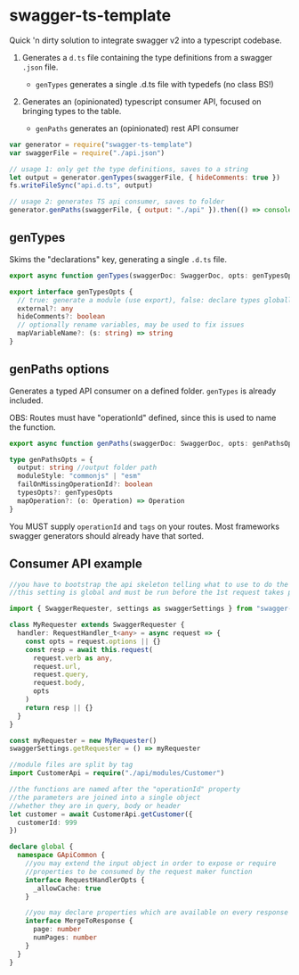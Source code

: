 # swagger-ts-template

Quick 'n dirty solution to integrate swagger v2 into a typescript codebase.

1. Generates a `d.ts` file containing the type definitions from
   a swagger `.json` file.

   - `genTypes` generates a single .d.ts file with typedefs (no class BS!)

2. Generates an (opinionated) typescript consumer API, focused on bringing
   types to the table.
   - `genPaths` generates an (opinionated) rest API consumer

```javascript
var generator = require("swagger-ts-template")
var swaggerFile = require("./api.json")

// usage 1: only get the type definitions, saves to a string
let output = generator.genTypes(swaggerFile, { hideComments: true })
fs.writeFileSync("api.d.ts", output)

// usage 2: generates TS api consumer, saves to folder
generator.genPaths(swaggerFile, { output: "./api" }).then(() => console.log("okay"))
```

## genTypes

Skims the "declarations" key, generating a single `.d.ts` file.

```ts
export async function genTypes(swaggerDoc: SwaggerDoc, opts: genTypesOpts = {}): Promise<string>

export interface genTypesOpts {
  // true: generate a module (use export), false: declare types globally
  external?: any
  hideComments?: boolean
  // optionally rename variables, may be used to fix issues
  mapVariableName?: (s: string) => string
}
```

## genPaths options

Generates a typed API consumer on a defined folder. `genTypes` is already included.

OBS: Routes must have "operationId" defined, since this is used to name the function.

```ts
export async function genPaths(swaggerDoc: SwaggerDoc, opts: genPathsOpts): Promise<void>

type genPathsOpts = {
  output: string //output folder path
  moduleStyle: "commonjs" | "esm"
  failOnMissingOperationId?: boolean
  typesOpts?: genTypesOpts
  mapOperation?: (o: Operation) => Operation
}
```

You MUST supply `operationId` and `tags` on your routes. Most frameworks swagger generators
should already have that sorted.

## Consumer API example

```typescript
//you have to bootstrap the api skeleton telling what to use to do the requests
//this setting is global and must be run before the 1st request takes place

import { SwaggerRequester, settings as swaggerSettings } from "swagger-ts-template"

class MyRequester extends SwaggerRequester {
  handler: RequestHandler_t<any> = async request => {
    const opts = request.options || {}
    const resp = await this.request(
      request.verb as any,
      request.url,
      request.query,
      request.body,
      opts
    )
    return resp || {}
  }
}

const myRequester = new MyRequester()
swaggerSettings.getRequester = () => myRequester

//module files are split by tag
import CustomerApi = require("./api/modules/Customer")

//the functions are named after the "operationId" property
//the parameters are joined into a single object
//whether they are in query, body or header
let customer = await CustomerApi.getCustomer({
  customerId: 999
})

declare global {
  namespace GApiCommon {
    //you may extend the input object in order to expose or require
    //properties to be consumed by the request maker function
    interface RequestHandlerOpts {
      _allowCache: true
    }

    //you may declare properties which are available on every response
    interface MergeToResponse {
      page: number
      numPages: number
    }
  }
}
```

